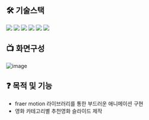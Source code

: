 ## 🛠 기술스택

<img src="https://img.shields.io/badge/HTML5-E34F26?style=for-the-badge&logo=html5&logoColor=white"> <img src="https://img.shields.io/badge/CSS3-1572B6?style=for-the-badge&logo=css3&logoColor=white">
<img src="https://img.shields.io/badge/typescript-3178C6?style=for-the-badge&logo=html5&logoColor=white"> <img  src="https://img.shields.io/badge/React-61DAFB?style=for-the-badge&logo=react&logoColor=white"> <img src="https://img.shields.io/badge/recoil-3578E5?style=for-the-badge&logo=redux&logoColor=white">
<img src="https://img.shields.io/badge/styledcomponents-DB7093?style=for-the-badge&logo=styledcomponents&logoColor=white">

## 📺 화면구성

![image](https://github.com/peeChulchul/RHCP_FanPage/assets/144536397/984b4cd1-32af-4d59-ac60-b2996c65f2f9)


## ❓ 목적 및 기능

- fraer motion 라이브러리를 통한 부드러운 애니메이션 구현
- 영화 카테고리별 추천영화 슬라이드 제작


